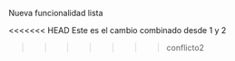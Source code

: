 Nueva funcionalidad lista

<<<<<<< HEAD
Este es el cambio combinado desde 1 y 2

>>>>>>> conflicto2
